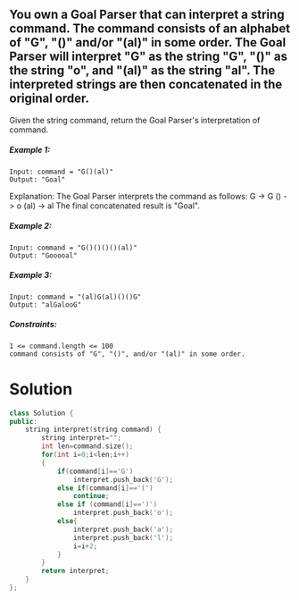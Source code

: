 ## You own a Goal Parser that can interpret a string command. The command consists of an alphabet of "G", "()" and/or "(al)" in some order. The Goal Parser will interpret "G" as the string "G", "()" as the string "o", and "(al)" as the string "al". The interpreted strings are then concatenated in the original order.

Given the string command, return the Goal Parser's interpretation of command.
 

##### Example 1:
```
Input: command = "G()(al)"
Output: "Goal"
```
Explanation: The Goal Parser interprets the command as follows:
G -> G
() -> o
(al) -> al
The final concatenated result is "Goal".
##### Example 2:
```
Input: command = "G()()()()(al)"
Output: "Gooooal"
```
##### Example 3:
```
Input: command = "(al)G(al)()()G"
Output: "alGalooG"
 ```

##### Constraints:
```
1 <= command.length <= 100
command consists of "G", "()", and/or "(al)" in some order.
```
# Solution

```cpp
class Solution {
public:
    string interpret(string command) {
        string interpret="";
        int len=command.size();
        for(int i=0;i<len;i++)
        {
            if(command[i]=='G')
                interpret.push_back('G');
            else if(command[i]=='(')
                continue;
            else if (command[i]==')')
                interpret.push_back('o');
            else{
                interpret.push_back('a');
                interpret.push_back('l');
                i=i+2;
            }
        }
        return interpret;
    }
};

```